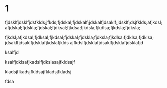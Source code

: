# 1
fjdsklfjdsklfjdsfklds;jfkds;fjdskal;fjdskalf;jdskalfjdsaklf;jdsklf;dsjfklds;afjkdsl;afjdskal;fjdskla;fjdskal;fjdksal;fjkdsa;fjkdsla;fjkdlsa;fjkdsla;fjdksla;

fjkdsl;afjkdsal;fjdksal;fjkdsal;fjdskal;fjdskla;fjdksla;fjkdlsa;fjdklsa;fjdklsa;
jdsaklfjdsaklfjdsklafjkdslafjklds
ajfkdslfjdsklafjdsaklfjdsklafjdsklafjd 


ksalfjd

ksalfjdklsafjkadslfjdkslasajfkldsajf

kladsjflkadsjfkldsajfkladsjfkladsj

fdsa


